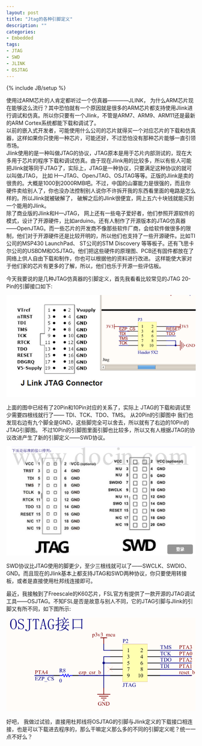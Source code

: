 ```yaml
---
layout: post
title: "Jtag的各种引脚定义"
description: ""
categories: 
- Embedded
tags:
- JTAG
- SWD
- JLINK
- OSJTAG
---
```

{% include JB/setup %}

使用过ARM芯片的人肯定都听过一个仿真器————JLINK， 为什么ARM芯片现在能够这么流行？其中恐怕就有一个原因就是很多的ARM芯片都支持使用Jlink进行调试和仿真。所以你只要有一个Jlink，不管是ARM7、ARM9、ARM11还是最新的ARM Cortex系统都能下载和调试了。     
以前的嵌入式开发者，可能使用什么公司的芯片就得买一个对应芯片的下载和仿真器，这样如果你只使用一种芯片，可能还好，不过恐怕没有那种芯片能够一直引领市场。    
Jlink使用的是一种叫做JTAG的协议，JTAG原本是用于芯片内部测试的，现在大多用于芯片的程序下载和调试仿真。由于现在Jlink用的比较多，所以有些人可能把Jlink就等同于JTAG了，实际上，JTAG是一种协议，只要满足这种协议的就可以叫做JTAG， 比如 H—JTAG、OpenJTAG、OSJTAG等等。正版的Jlink是卖的很贵的。大概是1000到2000RMB吧。不过，中国的山寨能力是很强的，而且你硬件卖给别人了，你也没办法控制别人说你不许拆开我的东西看里面的电路是怎么样的。所以Jlink就被破解了， 破解之后的Jlink很便宜，网上五六十块钱就能买到一个能用的Jlink。       
除了商业版的Jlink和H—JTAG， 网上还有一些电子爱好者，他们参照开源软件的模式，设计了开源硬件，比如arduino。还有人制作了开源版本的JTAG仿真器——OpenJTAG。而一些芯片的开发商不像那些软件厂商，会给软件做很多的限制，他们对于开源硬件还是比较开明的，所以他们也支持了一些开源硬件。比如TI公司的MSP430 LaunchPad、 ST公司的STM Discovery 等等板子。还有飞思卡尔公司的USBDM和OSJTAG。他们把这些硬件的原理图、PCB还有固件都放在了网络上供人自由下载和制作，你也可以根据他的资料进行改进。 这样能使大家对于他们家的芯片有更多的了解，所以，他们也乐于开源一些评估板。

今天我要说的是几种JTAG仿真器的引脚定义，首先我看看比较常见的JTAG 20-Pin的引脚接口如下:

![JTAG引脚图](/images/jtag.png)

上面的图中已经有了20Pin和10Pin对应的关系了，实际上 JTAG的下载和调试至少需要四根线就行了—— TDI、TCK、TDO、TMS。 从20Pin的引脚图中 我们也发现右边有九个脚全是GND，这些脚完全可以舍去，所以就有了右边的10Pin的JTAG引脚图。 不过10Pin的引脚图里面引脚也比较多，所以又有人根据JTAG的协议改进产生了新的引脚定义——SWD协议。    

![JTAG & SWD](/images/jtag-swd.png)

SWD协议比JTAG使用的脚更少，至少三根线就可以了——SWCLK、SWDIO、GND。而且现在的Jlink基本上都支持JTAG和SWD两种协议，你只要使用转接板，或者是直接使用杜邦线连接即可。     
 
最近，我接触到了Freescale的K60芯片，FSL官方有提供了一款开源的JTAG调试工具——OSJTAG。不知FSL是否是故意与别人不同，它的JTAG引脚与Jlink的引脚又有所不同，如下图所示:   
 
 ![OSJTAG](/images/osjtag.png)
 

好吧， 我做过试验，直接用杜邦线将OSJTAG的引脚与Jlink定义的下载接口相连接，也是可以下载进去程序的，那么干嘛定义那么多的不同的引脚定义呢？统一一点不好么？


